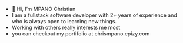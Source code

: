 - 👋 Hi, I’m MPANO Christian
- I am a fullstack software developer with 2+ years of experience and who is always open to learning new things.
- Working with others really interests me most
- you can checkout my portifolio at chrismpano.epizy.com
